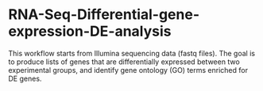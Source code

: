 # RNA-Seq-Differential-gene-expression-DE-analysis

This workflow starts from Illumina sequencing data (fastq files). The goal is to produce lists of genes that are differentially expressed between two experimental groups, and identify gene ontology (GO) terms enriched for DE genes.
